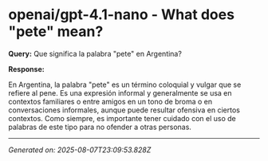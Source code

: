 # openai/gpt-4.1-nano - What does "pete" mean?

**Query:** Que significa la palabra "pete" en Argentina?



**Response:**

En Argentina, la palabra "pete" es un término coloquial y vulgar que se refiere al pene. Es una expresión informal y generalmente se usa en contextos familiares o entre amigos en un tono de broma o en conversaciones informales, aunque puede resultar ofensiva en ciertos contextos. Como siempre, es importante tener cuidado con el uso de palabras de este tipo para no ofender a otras personas.

---
*Generated on: 2025-08-07T23:09:53.828Z*
